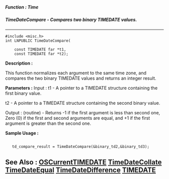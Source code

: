 ##### Function : Time
##### TimeDateCompare - Compares two binary TIMEDATE values.
---
```
#include <misc.h>
int LNPUBLIC TimeDateCompare(

	const TIMEDATE far *t1,
	const TIMEDATE far *t2);
```
**Description :**

This function normalizes each argument to the same time zone, and compares the 
two binary TIMEDATE values and returns an integer result.

**Parameters :**
Input :
t1  -  A pointer to a TIMEDATE structure containing the first binary value.

t2  -  A pointer to a TIMEDATE structure containing the second binary value.

Output :
(routine)  -  Returns -1 if the first argument is less than second one, Zero (0) if the first and second arguments are equal, and +1 if the first argument is greater than the second one.



**Sample Usage :**
```
   
   td_compare_result = TimeDateCompare(&binary_td2,&binary_td3);

```
**See Also :**
[OSCurrentTIMEDATE](/domino-c-api-docs/reference/Func/OSCurrentTIMEDATE)
[TimeDateCollate](/domino-c-api-docs/reference/Func/TimeDateCollate)
[TimeDateEqual](/domino-c-api-docs/reference/Func/TimeDateEqual)
[TimeDateDifference](/domino-c-api-docs/reference/Func/TimeDateDifference)
[TIMEDATE](/domino-c-api-docs/reference/Data/TIMEDATE)
---
